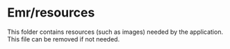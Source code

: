 # Emr/resources

This folder contains resources (such as images) needed by the application. This file can
be removed if not needed.
